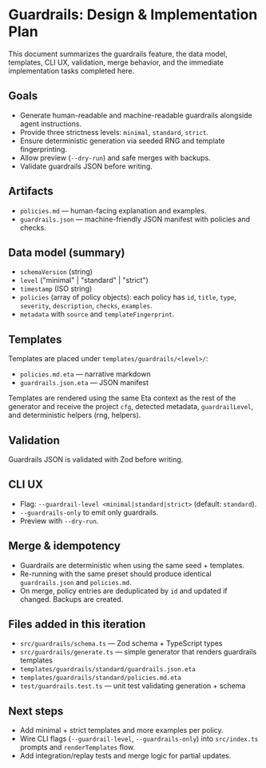 # Guardrails: Design & Implementation Plan

This document summarizes the guardrails feature, the data model, templates, CLI UX, validation, merge behavior, and the immediate implementation tasks completed here.

## Goals

- Generate human-readable and machine-readable guardrails alongside agent instructions.
- Provide three strictness levels: `minimal`, `standard`, `strict`.
- Ensure deterministic generation via seeded RNG and template fingerprinting.
- Allow preview (`--dry-run`) and safe merges with backups.
- Validate guardrails JSON before writing.

## Artifacts

- `policies.md` — human-facing explanation and examples.
- `guardrails.json` — machine-friendly JSON manifest with policies and checks.

## Data model (summary)

- `schemaVersion` (string)
- `level` ("minimal" | "standard" | "strict")
- `timestamp` (ISO string)
- `policies` (array of policy objects): each policy has `id`, `title`, `type`, `severity`, `description`, `checks`, `examples`.
- `metadata` with `source` and `templateFingerprint`.

## Templates

Templates are placed under `templates/guardrails/<level>/`:

- `policies.md.eta` — narrative markdown
- `guardrails.json.eta` — JSON manifest

Templates are rendered using the same Eta context as the rest of the generator and receive the project `cfg`, detected metadata, `guardrailLevel`, and deterministic helpers (rng, helpers).

## Validation

Guardrails JSON is validated with Zod before writing.

## CLI UX

- Flag: `--guardrail-level <minimal|standard|strict>` (default: `standard`).
- `--guardrails-only` to emit only guardrails.
- Preview with `--dry-run`.

## Merge & idempotency

- Guardrails are deterministic when using the same seed + templates.
- Re-running with the same preset should produce identical `guardrails.json` and `policies.md`.
- On merge, policy entries are deduplicated by `id` and updated if changed. Backups are created.

## Files added in this iteration

- `src/guardrails/schema.ts` — Zod schema + TypeScript types
- `src/guardrails/generate.ts` — simple generator that renders guardrails templates
- `templates/guardrails/standard/guardrails.json.eta`
- `templates/guardrails/standard/policies.md.eta`
- `test/guardrails.test.ts` — unit test validating generation + schema

## Next steps

- Add minimal + strict templates and more examples per policy.
- Wire CLI flags (`--guardrail-level`, `--guardrails-only`) into `src/index.ts` prompts and `renderTemplates` flow.
- Add integration/replay tests and merge logic for partial updates.
